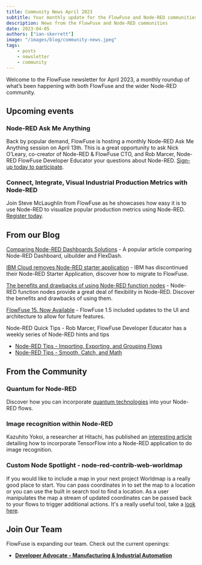```yaml
---
title: Community News April 2023
subtitle: Your monthly update for the FlowFuse and Node-RED communities
description: News from the FlowFuse and Node-RED communities
date: 2023-04-05
authors: ["ian-skerrett"]
image: "/images/blog/community-news.jpeg"
tags:
    - posts
    - newsletter
    - community
---
```


Welcome to the FlowFuse newsletter for April 2023, a monthly roundup of what’s been happening with both FlowFuse and the wider Node-RED community. 

<!--more-->

## Upcoming events

### Node-RED Ask Me Anything
Back by popular demand, FlowFuse is hosting a monthly Node-RED Ask Me Anything session on April 13th. This is a great opportunity to ask Nick O’Leary, co-creator of Node-RED & FlowFuse CTO, and Rob Marcer, Node-RED FlowFuse Developer Educator your questions about Node-RED. [Sign-up today to participate](/ask-me-anything/ama-nodered-april/). 

### Connect, Integrate, Visual Industrial Production Metrics with Node-RED

Join Steve McLaughlin from FlowFuse as he showcases how easy it is to use Node-RED to visualize popular production metrics using Node-RED. [Register today](/webinars/2023/industrial-data-node-red/).

## From our Blog
[Comparing Node-RED Dashboards Solutions](/blog/2023/03/comparing-node-red-dashboards/) - A popular article comparing Node-RED Dashboard, uibuilder and FlexDash.

[IBM Cloud removes Node-RED starter application](/blog/2023/03/ibmcloud-starter-removed/) - IBM has discontinued their Node-RED Starter Application, discover how to migrate to FlowFuse.

[The benefits and drawbacks of using Node-RED function nodes](/blog/2023/03/why-should-you-use-node-red-function-nodes/) - Node-RED function nodes provide a great deal of flexibility in Node-RED. Discover the benefits and drawbacks of using them.

[FlowFuse 15. Now Available](/blog/2023/03/flowforge-1-5-0-released/) - FlowFuse 1.5 included updates to the UI and architecture to allow for future features.

Node-RED Quick Tips - Rob Marcer, FlowFuse Developer Educator has a weekly series of Node-RED hints and tips
* [Node-RED Tips - Importing, Exporting, and Grouping Flows](/node-red/quick-tips/node-red-tips-5//)
* [Node-RED Tips - Smooth, Catch, and Math](/node-red/quick-tips/node-red-tips-4/)

## From the Community

### Quantum for Node-RED
Discover how you can incorporate [quantum technologies](https://theailaboratory.wordpress.com/2023/03/24/quantum-for-everyone/) into your Node-RED flows.  

### Image recognition within Node-RED
Kazuhito Yokoi, a researcher at Hitachi, has published an [interesting article](https://kazuhitoyokoi.medium.com/sharing-node-red-flow-of-image-recognition-application-on-github-4d667cdea9f7) detailing how to incorporate TensorFlow into a Node-RED application to do image recognition.

### Custom Node Spotlight - node-red-contrib-web-worldmap
If you would like to include a map in your next project Worldmap is a really good place to start. You can pass coordinates in to set the map to a location or you can use the built in search tool to find a location. As a user manipulates the map a stream of updated coordinates can be passed back to your flows to trigger additional actions. It's a really useful tool, take a [look here](https://flows.nodered.org/node/node-red-contrib-web-worldmap).

## Join Our Team
FlowFuse is expanding our team. Check out the current openings:

* **[Developer Advocate - Manufacturing & Industrial Automation](https://boards.greenhouse.io/flowfuse/jobs/4798023004)**


